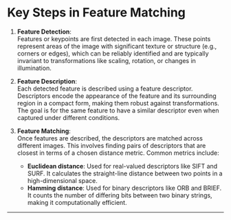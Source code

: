 # Key Steps in Feature Matching

1. **Feature Detection**:  
   Features or keypoints are first detected in each image. These points represent areas of the image with significant texture or structure (e.g., corners or edges), which can be reliably identified and are typically invariant to transformations like scaling, rotation, or changes in illumination.

2. **Feature Description**:  
   Each detected feature is described using a feature descriptor. Descriptors encode the appearance of the feature and its surrounding region in a compact form, making them robust against transformations. The goal is for the same feature to have a similar descriptor even when captured under different conditions.

3. **Feature Matching**:  
   Once features are described, the descriptors are matched across different images. This involves finding pairs of descriptors that are closest in terms of a chosen distance metric. Common metrics include:
   - **Euclidean distance**: Used for real-valued descriptors like SIFT and SURF. It calculates the straight-line distance between two points in a high-dimensional space.
   - **Hamming distance**: Used for binary descriptors like ORB and BRIEF. It counts the number of differing bits between two binary strings, making it computationally efficient.

---
